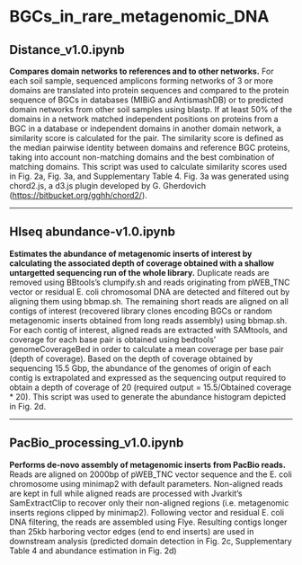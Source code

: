 # BGCs_in_rare_metagenomic_DNA

## Distance_v1.0.ipynb
**Compares domain networks to references and to other networks.**
For each soil sample, sequenced amplicons forming networks of 3 or more domains are translated into protein sequences and compared to the protein sequence of BGCs in databases (MIBiG and AntismashDB) or to predicted domain networks from other soil samples using blastp. If at least 50% of the domains in a network matched independent positions on proteins from a BGC in a database or independent domains in another domain network, a similarity score is calculated for the pair. The similarity score is defined as the median pairwise identity between domains and reference BGC proteins, taking into account non-matching domains and the best combination of matching domains. 
This script was used to calculate similarity scores used in Fig. 2a, Fig. 3a, and Supplementary Table 4.
Fig. 3a was generated using chord2.js, a d3.js plugin developed by G. Gherdovich (https://bitbucket.org/gghh/chord2/). 


---

## HIseq abundance-v1.0.ipynb
**Estimates the abundance of metagenomic inserts of interest by calculating the associated depth of coverage obtained with a shallow untargetted sequencing run of the whole library.**
Duplicate reads are removed using BBtools’s clumpify.sh and reads originating from pWEB_TNC vector or residual E. coli chromosomal DNA are detected and filtered out by aligning them using bbmap.sh. The remaining short reads are aligned on all contigs of interest (recovered library clones encoding BGCs or random metagenomic inserts obtained from long reads assembly) using bbmap.sh. For each contig of interest, aligned reads are extracted with SAMtools, and coverage for each base pair is obtained using bedtools’ genomeCoverageBed in order to calculate a mean coverage per base pair (depth of coverage). Based on the depth of coverage obtained by sequencing 15.5 Gbp, the abundance of the genomes of origin of each contig is extrapolated and expressed as the sequencing output required to obtain a depth of coverage of 20 (required output = 15.5/Obtained coverage * 20). 
This script was used to generate the abundance histogram depicted in Fig. 2d.


---

## PacBio_processing_v1.0.ipynb
**Performs de-novo assembly of metagenomic inserts from PacBio reads.**
Reads are aligned on 2000bp of pWEB_TNC vector sequence and the E. coli chromosome using minimap2 with default parameters. Non-aligned reads are kept in full while aligned reads are processed with Jvarkit’s SamExtractClip to recover only their non-aligned regions (i.e. metagenomic inserts regions clipped by minimap2). Following vector and residual E. coli DNA filtering, the reads are assembled using Flye. Resulting contigs longer than 25kb harboring vector edges (end to end inserts) are used in downstream analysis (predicted domain detection in Fig. 2c, Supplementary Table 4 and abundance estimation in Fig. 2d)

